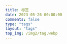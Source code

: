 ```yaml
---
title: 标签
date: 2023-05-26 00:00:00
comments: false
type: "tags"
layout: "tags"
top_img: /img2/tag.webp
---
```

